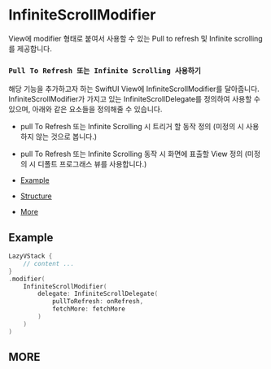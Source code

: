 # InfiniteScrollModifier

View에 modifier 형태로 붙여서 사용할 수 있는 Pull to refresh 및 Infinite scrolling를 제공합니다.

### `Pull To Refresh 또는 Infinite Scrolling 사용하기`
해당 기능을 추가하고자 하는 SwiftUI View에 InfiniteScrollModifier를 달아줍니다.
InfiniteScrollModifier가 가지고 있는 InfiniteScrollDelegate를 정의하여 사용할 수 있으며, 아래와 같은 요소들을 정의해줄 수 있습니다.
- pull To Refresh 또는 Infinite Scrolling 시 트리거 할 동작 정의 (미정의 시 사용하지 않는 것으로 봅니다.)
- pull To Refresh 또는 Infinite Scrolling 동작 시 화면에 표출할 View 정의 (미정의 시 디폴트 프로그래스 뷰를 사용합니다.)

- [Example](#example)
- [Structure](#structure)
- [More](#more)

## Example
``` Swift
LazyVStack {
    // content ...
}
.modifier(
    InfiniteScrollModifier(
        delegate: InfiniteScrollDelegate(
            pullToRefresh: onRefresh,
            fetchMore: fetchMore            
        )
    )
)
```

## MORE
